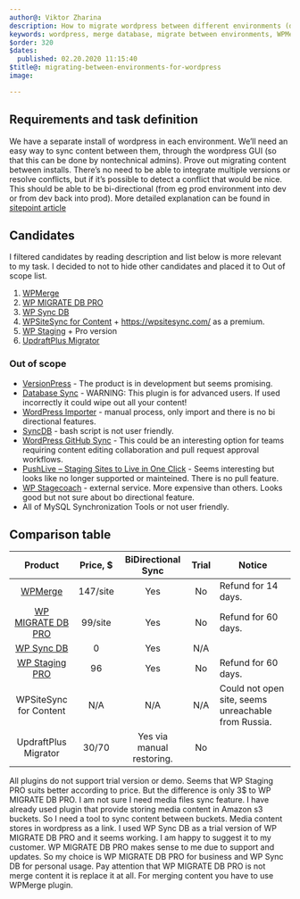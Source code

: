 ```yaml
---
author@: Viktor Zharina
description: How to migrate wordpress between different environments (dev, staging, production)
keywords: wordpress, merge database, migrate between environments, WPMerge, WP MIGRATE DB PRO, WP Sync DB, WP Staging PRO
$order: 320
$dates:
  published: 02.20.2020 11:15:40
$title@: migrating-between-environments-for-wordpress
image: 

---
```


## Requirements and task definition

We have a separate install of wordpress in each environment. We’ll need an easy way to sync content between them, through the wordpress GUI (so that this can be done by nontechnical admins).
Prove out migrating content between installs. There’s no need to be able to integrate multiple versions or resolve conflicts, but if it’s possible to detect a conflict that would be nice.
This should be able to be bi-directional (from eg prod environment into dev or from dev back into prod).
More detailed explanation can be found in [sitepoint article](https://www.sitepoint.com/synchronize-wordpress-live-development-databases/)

## Candidates
I filtered candidates by reading description and list below is more relevant to my task. I decided to not to 
hide other candidates and placed it to Out of scope list.
  
1. [WPMerge](https://wpmerge.io/)
2. [WP MIGRATE DB PRO](https://deliciousbrains.com/wp-migrate-db-pro/)
3. [WP Sync DB](http://wp-sync-db.github.io/)
4. [WPSiteSync for Content](https://wordpress.org/plugins/wpsitesynccontent/) + https://wpsitesync.com/ as a premium.
5. [WP Staging](https://wordpress.org/plugins/wp-staging/) + Pro version
6. [UpdraftPlus Migrator](https://updraftplus.com/migrator/)

### Out of scope
* [VersionPress](https://versionpress.net/) - The product is in development but seems promising.
* [Database Sync](https://wordpress.org/plugins/database-sync/) - WARNING: This plugin is for advanced users. If used incorrectly it could wipe out all your content!
* [WordPress Importer](https://wordpress.org/plugins/wordpress-importer/) - manual process, only import and there is no bi directional features.
* [SyncDB](https://github.com/jplew/SyncDB) - bash script is not user friendly.
* [WordPress GitHub Sync](https://wordpress.org/plugins/wp-github-sync/) - This could be an interesting option for teams requiring content editing collaboration and pull request approval workflows.
* [PushLive – Staging Sites to Live in One Click](https://wordpress.org/plugins/pushlive/) - Seems interesting but looks like no longer supported or mainteined. There is no pull feature.
* [WP Stagecoach](https://wpstagecoach.com/pricing/) - external service. More expensive than others. Looks good but not sure about bo directional feature.
* All of MySQL Synchronization Tools or not user friendly.


## Comparison table

|         Product        | Price, $ |     BiDirectional Sync    | Trial | Notice                                              |
|:----------------------:|:--------:|:-------------------------:|:-----:|-----------------------------------------------------|
|         [WPMerge](https://youtu.be/lEnGhHa6f1c?t=92)        | 147/site |            Yes            |   No  | Refund for 14 days.                                 |
|    [WP MIGRATE DB PRO](https://youtu.be/8u_kX5d78Bs)   |  99/site |            Yes            |   No  | Refund for 60 days.                                 |
|       [WP Sync DB](https://wp-sync-db.github.io/#videos)       |     0    |            Yes            |  N/A  |                                                     |
|     [WP Staging PRO](https://youtu.be/V9zkyluQJp4)     |    96    |            Yes            |   No  | Refund for 60 days.                                 |
| WPSiteSync for Content |    N/A   |            N/A            |  N/A  | Could not open site, seems unreachable from Russia. |
|  UpdraftPlus Migrator  |   30/70  | Yes via manual restoring. |   No  |                                                     |

All plugins do not support trial version or demo. Seems that WP Staging PRO suits better according to price. But the difference is only 3$ to WP MIGRATE DB PRO.
I am not sure I need media files sync feature. I have already used plugin that provide storing media content in Amazon s3 buckets. 
So I need a tool to sync content between buckets. Media content stores in wordpress as a link.
I used WP Sync DB as a trial version of WP MIGRATE DB PRO and it seems working. I am happy to suggest it to my customer.
WP MIGRATE DB PRO makes sense to me due to support and updates. So my choice is WP MIGRATE DB PRO for business and
WP Sync DB for personal usage.
Pay attention that WP MIGRATE DB PRO is not merge content it is replace it at all. For merging content you have to use WPMerge plugin.